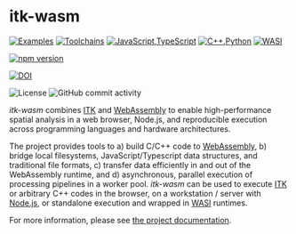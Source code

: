 itk-wasm
========

[![Examples](https://github.com/InsightSoftwareConsortium/itk-wasm/actions/workflows/examples.yml/badge.svg)](https://github.com/InsightSoftwareConsortium/itk-wasm/actions/workflows/examples.yml)
[![Toolchains](https://github.com/InsightSoftwareConsortium/itk-wasm/actions/workflows/toolchains.yml/badge.svg)](https://github.com/InsightSoftwareConsortium/itk-wasm/actions/workflows/toolchains.yml)
[![JavaScript,TypeScript](https://github.com/InsightSoftwareConsortium/itk-wasm/actions/workflows/javascript-typescript.yml/badge.svg)](https://github.com/InsightSoftwareConsortium/itk-wasm/actions/workflows/javascript-typescript.yml)
[![C++,Python](https://github.com/InsightSoftwareConsortium/itk-wasm/actions/workflows/c++-python.yml/badge.svg)](https://github.com/InsightSoftwareConsortium/itk-wasm/actions/workflows/c++-python.yml)
[![WASI](https://github.com/InsightSoftwareConsortium/itk-wasm/actions/workflows/wasi.yml/badge.svg)](https://github.com/InsightSoftwareConsortium/itk-wasm/actions/workflows/wasi.yml)

[![npm version](https://badge.fury.io/js/itk-wasm.svg)](https://www.npmjs.com/package/itk-wasm)

[![DOI](https://zenodo.org/badge/45812381.svg)](https://zenodo.org/badge/latestdoi/45812381)

![License](https://img.shields.io/github/license/InsightSoftwareConsortium/itk-wasm) ![GitHub commit activity](https://img.shields.io/github/commit-activity/y/InsightSoftwareConsortium/itk-wasm)

*itk-wasm* combines [ITK](https://www.itk.org/) and
[WebAssembly](http://webassembly.org/) to enable high-performance spatial
analysis in a web browser, Node.js, and reproducible execution across
programming languages and hardware architectures.

The project provides tools to a) build C/C++ code to
[WebAssembly](http://webassembly.org/), b) bridge local filesystems,
JavaScript/Typescript data structures, and traditional file formats, c)
transfer data efficiently in and out of the WebAssembly runtime, and d)
asynchronous, parallel execution of processing pipelines in a worker pool.
*itk-wasm* can be used to execute [ITK](https://www.itk.org/)
or arbitrary C++ codes in the browser, on a
workstation / server with [Node.js](https://nodejs.org/), or standalone
execution and wrapped in [WASI](https://wasi.dev/) runtimes.

For more information, please see [the project
documentation](https://wasm.itk.org/).
